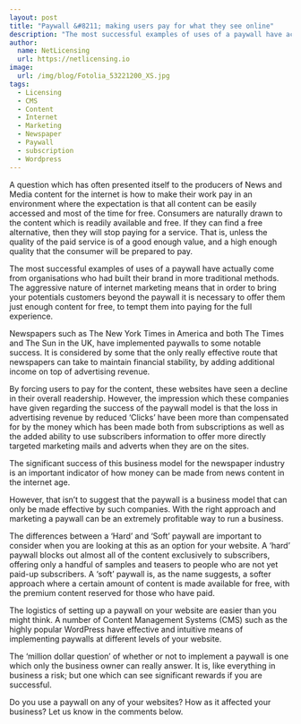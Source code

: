 ```yaml
---
layout: post
title: "Paywall &#8211; making users pay for what they see online"
description: "The most successful examples of uses of a paywall have actually come from organisations who had built their brand in more traditional methods"
author:
  name: NetLicensing
  url: https://netlicensing.io
image:
  url: /img/blog/Fotolia_53221200_XS.jpg
tags:
  - Licensing
  - CMS
  - Content
  - Internet
  - Marketing
  - Newspaper
  - Paywall
  - subscription
  - Wordpress
---
```


A question which has often presented itself to the producers of News and Media content for the internet is how to make their work pay in an environment where the expectation is that all content can be easily accessed and most of the time for free. Consumers are naturally drawn to the content which is readily available and free. If they can find a free alternative, then they will stop paying for a service. That is, unless the quality of the paid service is of a good enough value, and a high enough quality that the consumer will be prepared to pay.

The most successful examples of uses of a paywall have actually come from organisations who had built their brand in more traditional methods. The aggressive nature of internet marketing means that in order to bring your potentials customers beyond the paywall it is necessary to offer them just enough content for free, to tempt them into paying for the full experience.

Newspapers such as The New York Times in America and both The Times and The Sun in the UK, have implemented paywalls to some notable success. It is considered by some that the only really effective route that newspapers can take to maintain financial stability, by adding additional income on top of advertising revenue.

By forcing users to pay for the content, these websites have seen a decline in their overall readership. However, the impression which these companies have given regarding the success of the paywall model is that the loss in advertising revenue by reduced ‘Clicks’ have been more than compensated for by the money which has been made both from subscriptions as well as the added ability to use subscribers information to offer more directly targeted marketing mails and adverts when they are on the sites.

The significant success of this business model for the newspaper industry is an important indicator of how money can be made from news content in the internet age.

However, that isn&#8217;t to suggest that the paywall is a business model that can only be made effective by such companies. With the right approach and marketing a paywall can be an extremely profitable way to run a business.

The differences between a ‘Hard’ and ‘Soft’ paywall are important to consider when you are looking at this as an option for your website. A ‘hard’ paywall blocks out almost all of the content exclusively to subscribers, offering only a handful of samples and teasers to people who are not yet paid-up subscribers. A ‘soft’ paywall is, as the name suggests, a softer approach where a certain amount of content is made available for free, with the premium content reserved for those who have paid.

The logistics of setting up a paywall on your website are easier than you might think. A number of Content Management Systems (CMS) such as the highly popular WordPress have effective and intuitive means of implementing paywalls at different levels of your website.

The ‘million dollar question’ of whether or not to implement a paywall is one which only the business owner can really answer. It is, like everything in business a risk; but one which can see significant rewards if you are successful.

Do you use a paywall on any of your websites? How as it affected your business? Let us know in the comments below.
